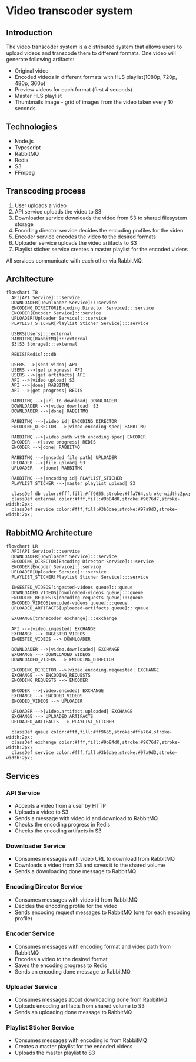 # Video transcoder system

## Introduction

The video transcoder system is a distributed system that allows users to upload videos and transcode them to different formats.
One video will generate following artifacts:

- Original video
- Encoded videos in different formats with HLS playlist(1080p, 720p, 480p, 360p)
- Preview videos for each format (first 4 seconds)
- Master HLS playlist
- Thumbnails image - grid of images from the video taken every 10 seconds

## Technologies

- Node.js
- Typescript
- RabbitMQ
- Redis
- S3
- FFmpeg

## Transcoding process

1. User uploads a video
2. API service uploads the video to S3
3. Downloader service downloads the video from S3 to shared filesystem storage
4. Encoding director service decides the encoding profiles for the video
5. Encoder service encodes the video to the desired formats
6. Uploader service uploads the video artifacts to S3
7. Playlist sticher service creates a master playlist for the encoded videos

All services communicate with each other via RabbitMQ.

## Architecture

```mermaid
flowchart TB
  API[API Service]:::service
  DOWNLOADER[Downloader Service]:::service
  ENCODING_DIRECTOR[Encoding Director Service]:::service
  ENCODER[Encoder Service]:::service
  UPLOADER[Uploader Service]:::service
  PLAYLIST_STICHER[Playlist Sticher Service]:::service

  USERS[Users]:::external
  RABBITMQ[RabbitMQ]:::external
  S3[S3 Storage]:::external

  REDIS[Redis]:::db

  USERS -->|send video| API
  USERS -->|get progress| API
  USERS -->|get artifacts| API
  API -->|video upload| S3
  API -->|done| RABBITMQ
  API -->|get progress| REDIS

  RABBITMQ -->|url to download| DOWNLOADER
  DOWNLOADER -->|video download| S3
  DOWNLOADER -->|done| RABBITMQ

  RABBITMQ -->|video id| ENCODING_DIRECTOR
  ENCODING_DIRECTOR -->|video encoding spec| RABBITMQ

  RABBITMQ -->|video path with encoding spec| ENCODER
  ENCODER -->|save progress| REDIS
  ENCODER -->|done| RABBITMQ

  RABBITMQ -->|encoded file path| UPLOADER
  UPLOADER -->|file upload| S3
  UPLOADER -->|done| RABBITMQ

  RABBITMQ -->|encoding id| PLAYLIST_STICHER
  PLAYLIST_STICHER -->|master playlist upload| S3

  classDef db color:#fff,fill:#ff9655,stroke:#ffa764,stroke-width:2px;
  classDef external color:#fff,fill:#9b84d0,stroke:#9676d7,stroke-width:2px;
  classDef service color:#fff,fill:#3b5dae,stroke:#97a9d3,stroke-width:2px;
```

## RabbitMQ Architecture

```mermaid
flowchart LR
  API[API Service]:::service
  DOWNLOADER[Downloader Service]:::service
  ENCODING_DIRECTOR[Encoding Director Service]:::service
  ENCODER[Encoder Service]:::service
  UPLOADER[Uploader Service]:::service
  PLAYLIST_STICHER[Playlist Sticher Service]:::service

  INGESTED_VIDEOS[ingested-videos queue]:::queue
  DOWNLOADED_VIDEOS[downloaded-videos queue]:::queue
  ENCODING_REQUESTS[encoding-requests queue]:::queue
  ENCODED_VIDEOS[encoded-videos queue]:::queue
  UPLOADED_ARTIFACTS[uploaded-artifacts queue]:::queue

  EXCHANGE[transcoder exchange]:::exchange

  API -->|video.ingested| EXCHANGE
  EXCHANGE --> INGESTED_VIDEOS
  INGESTED_VIDEOS --> DOWNLOADER

  DOWNLOADER -->|video.downloaded| EXCHANGE
  EXCHANGE --> DOWNLOADED_VIDEOS
  DOWNLOADED_VIDEOS --> ENCODING_DIRECTOR

  ENCODING_DIRECTOR -->|video.encoding.requested| EXCHANGE
  EXCHANGE --> ENCODING_REQUESTS
  ENCODING_REQUESTS --> ENCODER
  
  ENCODER -->|video.encoded| EXCHANGE
  EXCHANGE --> ENCODED_VIDEOS
  ENCODED_VIDEOS --> UPLOADER

  UPLOADER -->|video.artifact.uploaded| EXCHANGE
  EXCHANGE --> UPLOADED_ARTIFACTS
  UPLOADED_ARTIFACTS --> PLAYLIST_STICHER

  classDef queue color:#fff,fill:#ff9655,stroke:#ffa764,stroke-width:2px;
  classDef exchange color:#fff,fill:#9b84d0,stroke:#9676d7,stroke-width:2px;
  classDef service color:#fff,fill:#3b5dae,stroke:#97a9d3,stroke-width:2px;
```

## Services

### API Service

- Accepts a video from a user by HTTP
- Uploads a video to S3
- Sends a message with video id and download to RabbitMQ
- Checks the encoding progress in Redis
- Checks the encoding artifacts in S3

### Downloader Service

- Consumes messages with video URL to download from RabbitMQ
- Downloads a video from S3 and saves it to the shared volume
- Sends a downloading done message to RabbitMQ

### Encoding Director Service

- Consumes messages with video id from RabbitMQ
- Decides the encoding profile for the video
- Sends encoding request messages to RabbitMQ (one for each encoding profile)

### Encoder Service

- Consumes messages with encoding format and video path from RabbitMQ
- Encodes a video to the desired format
- Saves the encoding progress to Redis
- Sends an encoding done message to RabbitMQ

### Uploader Service

- Consumes messages about downloading done from RabbitMQ
- Uploads encoding artifacts from shared volume to S3
- Sends an uploading done message to RabbitMQ

### Playlist Sticher Service

- Consumes messages with encoding id from RabbitMQ
- Creates a master playlist for the encoded videos
- Uploads the master playlist to S3
